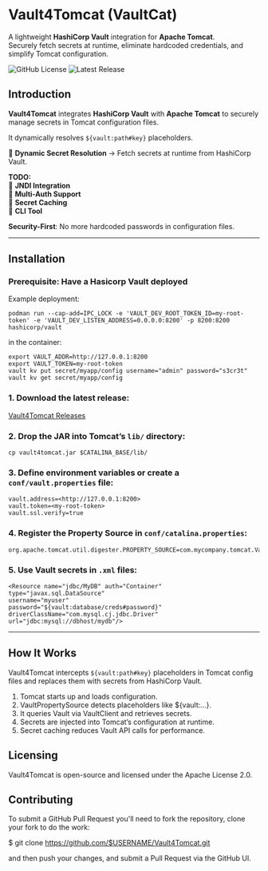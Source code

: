 # Vault4Tomcat (VaultCat)

A lightweight **HashiCorp Vault** integration for **Apache Tomcat**.  
Securely fetch secrets at runtime, eliminate hardcoded credentials, and simplify Tomcat configuration.

![GitHub License](https://img.shields.io/github/license/dsoumis/Vault4Tomcat)
![Latest Release](https://img.shields.io/github/v/release/dsoumis/Vault4Tomcat)

## Introduction

**Vault4Tomcat** integrates **HashiCorp Vault** with **Apache Tomcat** to securely manage secrets in Tomcat configuration files.  

It dynamically resolves `${vault:path#key}` placeholders.

🔹 **Dynamic Secret Resolution** → Fetch secrets at runtime from HashiCorp Vault.  

**TODO:**  
🔹 **JNDI Integration**  
🔹 **Multi-Auth Support**  
🔹 **Secret Caching**  
🔹 **CLI Tool** 


**Security-First**: No more hardcoded passwords in configuration files.

---

## Installation

### Prerequisite: Have a Hasicorp Vault deployed
Example deployment:
```
podman run --cap-add=IPC_LOCK -e 'VAULT_DEV_ROOT_TOKEN_ID=my-root-token' -e 'VAULT_DEV_LISTEN_ADDRESS=0.0.0.0:8200' -p 8200:8200 hashicorp/vault
```
in the container:
```
export VAULT_ADDR=http://127.0.0.1:8200
export VAULT_TOKEN=my-root-token
vault kv put secret/myapp/config username="admin" password="s3cr3t"
vault kv get secret/myapp/config 
```

### 1. Download the latest release:
[Vault4Tomcat Releases](https://github.com/dsoumis/Vault4Tomcat/releases)

### 2. Drop the JAR into Tomcat’s `lib/` directory:
```
cp vault4tomcat.jar $CATALINA_BASE/lib/
```
### 3. Define environment variables or create a `conf/vault.properties` file:
```
vault.address=<http://127.0.0.1:8200>
vault.token=<my-root-token>
vault.ssl.verify=true
```

### 4. Register the Property Source in `conf/catalina.properties`:
```
org.apache.tomcat.util.digester.PROPERTY_SOURCE=com.mycompany.tomcat.VaultPropertySource
```

### 5. Use Vault secrets in `.xml` files:
```
<Resource name="jdbc/MyDB" auth="Container" type="javax.sql.DataSource"
username="myuser"
password="${vault:database/creds#password}"
driverClassName="com.mysql.cj.jdbc.Driver"
url="jdbc:mysql://dbhost/mydb"/>
```

---

## How It Works
Vault4Tomcat intercepts `${vault:path#key}` placeholders in Tomcat config files and replaces them with secrets from HashiCorp Vault.

1. Tomcat starts up and loads configuration.  
2. VaultPropertySource detects placeholders like ${vault:...}.  
3. It queries Vault via VaultClient and retrieves secrets.  
4. Secrets are injected into Tomcat’s configuration at runtime.  
5. Secret caching reduces Vault API calls for performance.  

## Licensing
Vault4Tomcat is open-source and licensed under the Apache License 2.0.

## Contributing
To submit a GitHub Pull Request you'll need to fork the repository, clone your fork to do the work:

$ git clone https://github.com/$USERNAME/Vault4Tomcat.git

and then push your changes, and submit a Pull Request via the GitHub UI.